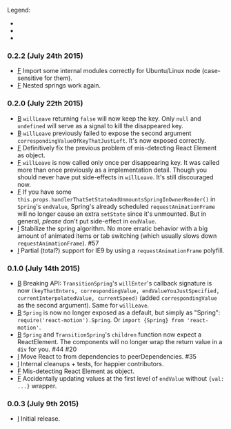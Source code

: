 Legend:

- [B]: Breaking
- [F]: Fix
- [I]: Improvement

### 0.2.2 (July 24th 2015)
- [F] Import some internal modules correctly for Ubuntu/Linux node (case-sensitive for them).
- [F] Nested springs work again.

### 0.2.0 (July 22th 2015)
- [B] `willLeave` returning `false` will now keep the key. Only `null` and `undefined` will serve as a signal to kill the disappeared key.
- [B] `willLeave` previously failed to expose the second argument `correspondingValueOfKeyThatJustLeft`. It's now exposed correctly.
- [F] Definitively fix the previous problem of mis-detecting React Element as object.
- [F] `willLeave` is now called only once per disappearing key. It was called more than once previously as a implementation detail. Though you should never have put side-effects in `willLeave`. It's still discouraged now.
- [F] If you have some `this.props.handlerThatSetStateAndUnmountsSpringInOwnerRender()` in `Spring`'s `endValue`, Spring's already scheduled `requestAnimationFrame` will no longer cause an extra `setState` since it's unmounted. But in general, _please_ don't put side-effect in `endValue`.
- [I] Stabilize the spring algorithm. No more erratic behavior with a big amount of animated items or tab switching (which usually slows down `requestAnimationFrame`). #57
- [I] Partial (total?) support for IE9 by using a `requestAnimationFrame` polyfill.

### 0.1.0 (July 14th 2015)
- [B] Breaking API: `TransitionSpring`'s `willEnter`'s callback signature is now `(keyThatEnters, correspondingValue, endValueYouJustSpecified, currentInterpolatedValue, currentSpeed)` (added `correspondingValue` as the second argument). Same for `willLeave`.
- [B] `Spring` is now no longer exposed as a default, but simply as "Spring": `require('react-motion').Spring`. Or `import {Spring} from 'react-motion'`.
- [B] `Spring` and `TransitionSpring`'s `children` function now expect a ReactElement. The components will no longer wrap the return value in a `div` for you. #44 #20
- [I] Move React to from dependencies to peerDependencies. #35
- [I] Internal cleanups + tests, for happier contributors.
- [F] Mis-detecting React Element as object.
- [F] Accidentally updating values at the first level of `endValue` without `{val: ...}` wrapper.

### 0.0.3 (July 9th 2015)
- [I] Initial release.
